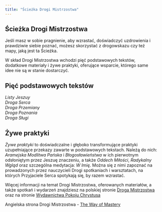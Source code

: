 ```yaml
---
title: "Ścieżka Drogi Mistrzostwa"
---
```




## Ścieżka Drogi Mistrzostwa

Jeśli masz w sobie pragnienie, aby wzrastać, doświadczyć uzdrowienia i prawdziwie siebie poznać, możesz skorzystać z drogowskazu czy też mapy, jaką jest ta Ścieżka. 

W skład Drogi Mistrzostwa wchodzi pięć podstawowych tekstów, dodatkowe materiały i żywe praktyki, oferujące wsparcie, którego same idee nie są w stanie dostarczyć. 

## Pięć podstawowych tekstów

*Listy Jeszuy<br>
Droga Serca<br>
Droga Przemiany<br>
Droga Poznania<br>
Droga Sługi*

## Żywe praktyki

*Żywe praktyki* to doświadczalne i głęboko transformujące praktyki uzupełniające przekazy zawarte w podstawowych tekstach. Należą do nich: *Aramejska Modlitwa Pańska* i *Błogosławieństwa* w ich pierwotnym odsłoniętym przez Jeszuę znaczeniu, a także *Oddech Miłości*, *Radykalny Wgląd* oraz szczególna medytacja: *W Imię*. Można się z nimi zapoznać na prowadzonych przez nauczycieli Drogi spotkaniach i warsztatach, na których Przyjaciele Serca spotykają się, by razem wzrastać. 

Więcej informacji na temat Drogi Mistrzostwa, oferowanych materiałów, a także spotkań i wydarzeń znajdziesz na polskiej stronie [Droga Mistrzostwa](https://drogamistrzostwa.pl) oraz na stronie [Wydawnictwa Pokoju Chrystusa](https://pokojchrystusa.pl)

Angielska strona Drogi Mistrzostwa - [The Way of Mastery](https://www.wayofmastery.com) 